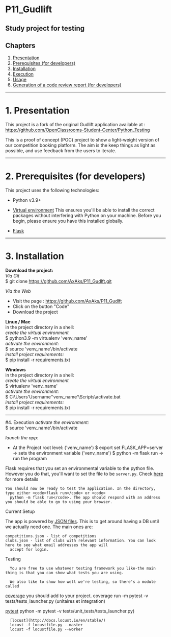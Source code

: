 # P11_Gudlift
## Study project for testing

## Chapters

1. [Presentation](#presentation)
2. [Prerequisites (for developers)](#prerequisites)
3. [Installation](#installation)
4. [Execution](#execution)
5. [Usage](#usage)
6. [Generation of a code review report (for developers)](#generation_of_a_code_review_report)
***

# 1. Presentation <a name="presentation"></a>
This project is a fork of the original Gudlift application available
at : https://github.com/OpenClassrooms-Student-Center/Python_Testing

This is a proof of concept (POC) project to show a light-weight version of our competition booking platform. The aim is
the keep things as light as possible, and use feedback from the users to iterate.
***

# 2. Prerequisites (for developers) <a name="prerequisites"></a>
This project uses the following technologies:

   - Python v3.9+

   - [Virtual environment](https://virtualenv.pypa.io/en/stable/installation.html)
     This ensures you'll be able to install the correct packages without interfering with Python on your machine.
     Before you begin, please ensure you have this installed globally. 

   - [Flask](https://flask.palletsprojects.com/en/2.0.x/en/)
***

# 3. Installation <a name="installation"></a>
__Download the project:__    
_Via Git_      
$ git clone https://github.com/AxAks/P11_Gudlft.git    
    
_Via the Web_     
- Visit the page : https://github.com/AxAks/P11_Gudlft 
- Click on the button "Code"     
- Download the project     

__Linux / Mac__       
in the project directory in a shell:       
_create the virtual environment_       
$ python3.9 -m virtualenv 'venv_name'        
_activate the environment:_        
$ source 'venv_name'/bin/activate         
_install project requirements:_       
$ pip install -r requirements.txt         
  
__Windows__    
in the project directory in a shell:        
_create the virtual environment_      
$ virtualenv 'venv_name'      
_activate the environment:_     
$ C:\Users\'Username'\'venv_name'\Scripts\activate.bat       
_install project requirements:_            
$ pip install -r requirements.txt
***


#4. Execution <a name="execution"></a>
_activate the environment:_    
$ source 'venv_name'/bin/activate

_launch the app:_
- At the Project root level: 
('venv_name') $ export set FLASK_APP=server 
-> sets the environment variable
('venv_name') $ python -m flask run
-> run the program



Flask requires that you set an environmental variable to the python file. However you do that, you'll want to set
      the file to be <code>server.py</code>.
      Check [here](https://flask.palletsprojects.com/en/1.1.x/quickstart/#a-minimal-application) for more details

    You should now be ready to test the application. In the directory, type either <code>flask run</code> or <code>
      python -m flask run</code>. The app should respond with an address you should be able to go to using your browser.

Current Setup

   The app is powered by [JSON files](https://www.tutorialspoint.com/json/json_quick_guide.htm). This is to get around
   having a DB until we actually need one. The main ones are:

    competitions.json - list of competitions
    clubs.json - list of clubs with relevant information. You can look here to see what email addresses the app will
      accept for login.

Testing

      You are free to use whatever testing framework you like-the main thing is that you can show what tests you are using.

      We also like to show how well we're testing, so there's a module called
   [coverage](https://coverage.readthedocs.io/en/coverage-5.1/) you should add to your project.
   coverage run -m pytest -v tests/tests_launcher.py (unitaires et integration)
      
   [pytest](https://docs.pytest.org/en/7.0.x/)
   python -m pytest -v tests/unit_tests/tests_launcher.py)
   

   
      [locust](http://docs.locust.io/en/stable/)
      locust -f locustfile.py --master
      locust -f locustfile.py --worker
 